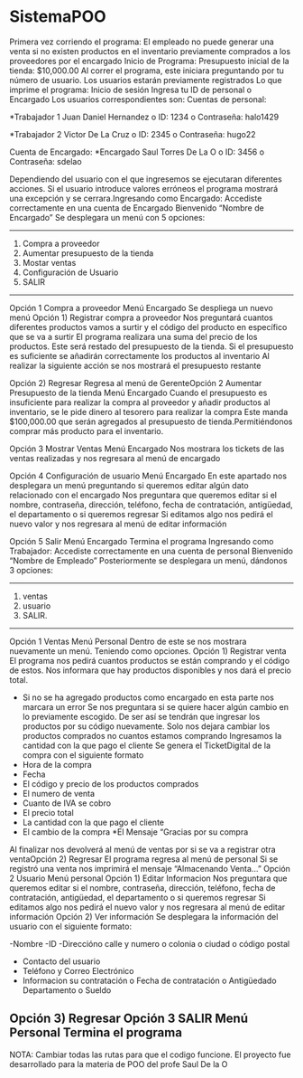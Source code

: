 # SistemaPOO
Primera vez corriendo el programa:
El empleado no puede generar una venta si no existen productos en el inventario
previamente comprados a los proveedores por el encargado
Inicio de Programa:
Presupuesto inicial de la tienda: $10,000.00
Al correr el programa, este iniciara preguntando por tu número de usuario. Los usuarios
estarán previamente registrados
Lo que imprime el programa:
Inicio de sesión
Ingresa tu ID de personal o Encargado
Los usuarios correspondientes son:
Cuentas de personal:

*Trabajador 1 Juan Daniel Hernandez
	o ID: 1234
	o Contraseña: halo1429

*Trabajador 2 Victor De La Cruz
	o ID: 2345
	o Contraseña: hugo22

Cuenta de Encargado:
*Encargado Saul Torres De La O
	o ID: 3456
	o Contraseña: sdelao


Dependiendo del usuario con el que ingresemos se ejecutaran diferentes
acciones. Si el usuario introduce valores erróneos el programa mostrará una excepción
y se cerrara.Ingresando como Encargado:
Accediste correctamente en una cuenta de Encargado
Bienvenido “Nombre de Encargado” 
Se desplegara un menú con 5 opciones:
************************************************
1) Compra a proveedor
2) Aumentar presupuesto de la tienda
3) Mostar ventas
4) Configuración de Usuario
5) SALIR
************************************************
Opción 1 Compra a proveedor Menú Encargado
Se despliega un nuevo menú
Opción 1) Registrar compra a proveedor
Nos preguntará cuantos diferentes productos vamos a surtir y el código del producto en
específico que se va a surtir
El programa realizara una suma del precio de los productos. Este será restado del
presupuesto de la tienda. Si el presupuesto es suficiente se añadirán correctamente los
productos al inventario
Al realizar la siguiente acción se nos mostrará el presupuesto restante

Opción 2) Regresar
Regresa al menú de GerenteOpción 2 Aumentar Presupuesto de la tienda Menú Encargado
Cuando el presupuesto es insuficiente para realizar la compra al proveedor y
añadir productos al inventario, se le pide dinero al tesorero para realizar la compra
Este
manda
$100,000.00
que serán agregados al presupuesto de tienda.Permitiéndonos comprar más producto para el inventario.


Opción 3 Mostrar Ventas Menú Encargado
Nos mostrara los tickets de las ventas realizadas y nos regresara al menú de
encargado

Opción 4 Configuración de usuario Menú Encargado
En este apartado nos desplegara un menú preguntando si queremos editar algún
dato relacionado con el encargado
Nos preguntara que queremos editar si el nombre, contraseña, dirección, teléfono,
fecha de contratación, antigüedad, el departamento o si queremos regresar
Si editamos algo nos pedirá el nuevo valor y nos regresara al menú de editar
información

Opción 5 Salir Menú Encargado
Termina el programa
Ingresando como Trabajador:
Accediste correctamente en una cuenta de personal
Bienvenido “Nombre de Empleado” 
Posteriormente se desplegara un menú, dándonos 3 opciones:
************************************************
1) ventas
2) usuario
3) SALIR.
************************************************
Opción 1 Ventas Menú Personal
Dentro de este se nos mostrara nuevamente un menú. Teniendo como opciones.
Opción 1) Registrar venta
El programa nos pedirá cuantos productos se están comprando y el código de estos.
Nos informara que hay productos disponibles y nos dará el precio total.
* Si no se ha agregado productos como encargado en esta parte nos marcara un error
Se nos preguntara si se quiere hacer algún cambio en lo previamente escogido.
De ser así se tendrán que ingresar los productos por su código nuevamente. Solo nos
dejara cambiar los productos comprados no cuantos estamos comprando
Ingresamos la cantidad con la que pago el cliente
Se genera el TicketDigital de la compra con el siguiente formato
* Hora de la compra
* Fecha
* El código y precio de los productos comprados
* El numero de venta
* Cuanto de IVA se cobro
* El precio total
* La cantidad con la que pago el cliente
* El cambio de la compra
*El Mensaje “Gracias por su compra 

Al finalizar nos devolverá al menú de ventas por si se va a registrar otra ventaOpción 2) Regresar
El programa regresa al menú de personal
Si se registró una venta nos imprimirá el mensaje “Almacenando Venta...”
Opción 2 Usuario Menú personal
Opción 1) Editar Informacion
Nos preguntara que queremos editar si el nombre, contraseña, dirección, teléfono,
fecha de contratación, antigüedad, el departamento o si queremos regresar
Si editamos algo nos pedirá el nuevo valor y nos regresara al menú de editar
información
Opción 2) Ver información
Se desplegara la información del usuario con el siguiente formato:

-Nombre
-ID
-Direccióno calle y numero o colonia o ciudad o código postal
- Contacto del usuario
- Teléfono y Correo Electrónico
- Informacion su contratación o Fecha de contratación o Antigüedado Departamento o Sueldo

Opción 3) Regresar
Opción 3 SALIR Menú Personal
Termina el programa
-----------------------------
NOTA: Cambiar todas las rutas para que el codigo funcione.
El proyecto fue desarrollado para la materia de POO del profe Saul De la O
